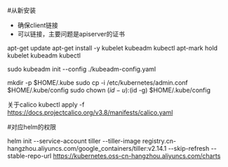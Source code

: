 #从新安装
- 确保client链接
- 可以链接，主要问题是apiserver的证书

apt-get update
apt-get install -y kubelet kubeadm kubectl
apt-mark hold kubelet kubeadm kubectl

sudo kubeadm init --config ./kubeadm-config.yaml

mkdir -p $HOME/.kube
sudo cp -i /etc/kubernetes/admin.conf $HOME/.kube/config
sudo chown $(id -u):$(id -g) $HOME/.kube/config

关于calico
kubectl apply -f https://docs.projectcalico.org/v3.8/manifests/calico.yaml

#对应helm的权限

helm init --service-account tiller --tiller-image registry.cn-hangzhou.aliyuncs.com/google_containers/tiller:v2.14.1 --skip-refresh --stable-repo-url https://kubernetes.oss-cn-hangzhou.aliyuncs.com/charts